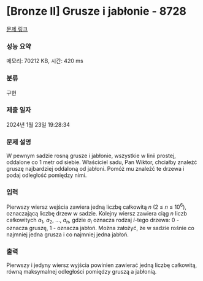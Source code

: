 # [Bronze II] Grusze i jabłonie - 8728 

[문제 링크](https://www.acmicpc.net/problem/8728) 

### 성능 요약

메모리: 70212 KB, 시간: 420 ms

### 분류

구현

### 제출 일자

2024년 1월 23일 19:28:34

### 문제 설명

<p>W pewnym sadzie rosną grusze i jabłonie, wszystkie w linii prostej, oddalone co 1 metr od siebie. Właściciel sadu, Pan Wiktor, chciałby znaleźć gruszę najbardziej oddaloną od jabłoni. Pomóż mu znaleźć te drzewa i podaj odległość pomiędzy nimi.</p>

### 입력 

 <p>Pierwszy wiersz wejścia zawiera jedną liczbę całkowitą <em>n</em> (2 ≤ <em>n</em> ≤ 10<sup>6</sup>), oznaczającą liczbę drzew w sadzie. Kolejny wiersz zawiera ciąg <em>n</em> liczb całkowitych <em>a</em><sub>1</sub>, <em>a</em><sub>2</sub>, ..., <em>a<sub>n</sub></em>, gdzie <em>a<sub>i</sub></em> oznacza rodzaj <em>i</em>-tego drzewa: 0 - oznacza gruszę, 1 - oznacza jabłoń. Można założyć, że w sadzie rośnie co najmniej jedna grusza i co najmniej jedna jabłoń.</p>

### 출력 

 <p>Pierwszy i jedyny wiersz wyjścia powinien zawierać jedną liczbę całkowitą, równą maksymalnej odległości pomiędzy gruszą a jabłonią.</p>

